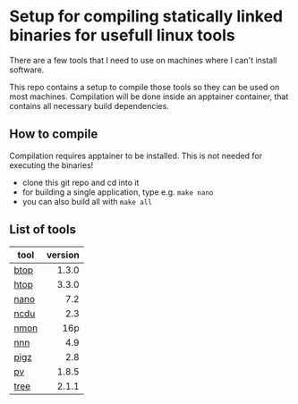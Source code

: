 # Setup for compiling statically linked binaries for usefull linux tools

There are a few tools that I need to use on machines where I can't install software.

This repo contains a setup to compile those tools so they can be used on most machines.
Compilation will be done inside an apptainer container, that contains all necessary build dependencies.

## How to compile
Compilation requires apptainer to be installed. This is not needed for executing the binaries!
- clone this git repo and cd into it
- for building a single application, type e.g. `make nano`
- you can also build all with `make all`

## List of tools
| tool | version |
|------|--------:|
| [btop][btop] | 1.3.0   |
| [htop][htop] | 3.3.0   |
| [nano][nano] | 7.2     |
| [ncdu][ncdu] | 2.3     |
| [nmon][nmon] | 16p     |
| [nnn][nnn]   | 4.9     |
| [pigz][pigz] | 2.8     |
| [pv][pv]     | 1.8.5   |
| [tree][tree] | 2.1.1   |


[btop]:https://github.com/aristocratos/btop
[htop]:https://htop.dev/
[nano]:https://www.nano-editor.org/
[ncdu]:https://dev.yorhel.nl/ncdu
[nmon]:https://nmon.sourceforge.io/pmwiki.php
[nnn]:https://github.com/jarun/nnn
[pigz]:https://zlib.net/pigz/
[pv]:http://www.ivarch.com/programs/pv.shtml
[tree]:http://oldmanprogrammer.net/source.php?dir=projects/tree
